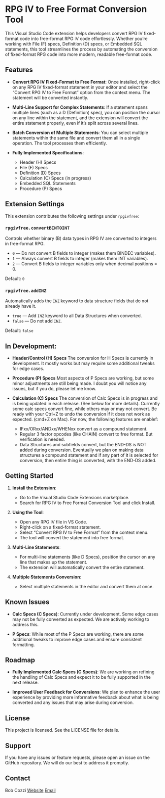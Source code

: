 # RPG IV to Free Format Conversion Tool

This Visual Studio Code extension helps developers convert RPG IV fixed-format code into free-format RPG IV code effortlessly. Whether you’re working with File (F) specs, Definition (D) specs, or Embedded SQL statements, this tool streamlines the process by automating the conversion of fixed-format RPG code into more modern, readable free-format code.

## Features

- **Convert RPG IV Fixed-Format to Free Format**:
  Once installed, right-click on any RPG IV fixed-format statement in your editor and select the “Convert RPG IV to Free Format” option from the context menu. The statement will be converted instantly.

- **Multi-Line Support for Complex Statements**:
  If a statement spans multiple lines (such as a D (Definition) spec), you can position the cursor on any line within the statement, and the extension will convert the entire statement properly, even if it’s split across several lines.

- **Batch Conversion of Multiple Statements**:
  You can select multiple statements within the same file and convert them all in a single operation. The tool processes them efficiently.

- **Fully Implemented Specifications**:
  - Header (H) Specs
  - File (F) Specs
  - Definition (D) Specs
  - Calculation (C) Specs (in progress)
  - Embedded SQL Statements
  - Procedure (P) Specs

## Extension Settings

This extension contributes the following settings under `rpgivfree`:

### `rpgivfree.convertBINTOINT`
Controls whether binary (B) data types in RPG IV are converted to integers in free-format RPG.

- `0` — Do not convert B fields to integer (makes them BINDEC variables).
- `1` — Always convert B fields to integer (makes them INT variables).
- `2` — Convert B fields to integer variables only when decimal positions = 0.

Default: `0`

### `rpgivfree.addINZ`
Automatically adds the `INZ` keyword to data structure fields that do not already have it.

- `true` — Add `INZ` keyword to all Data Structures when converted.
- `false` — Do not add `INZ`.

Default: `false`

## In Development:

- **Header/Control (H) Specs**
  The conversion for H Specs is currently in development. It mostly works but may require some additional tweaks for edge cases.

- **Procedure (P) Specs**
  Most aspects of P Specs are working, but some minor adjustments are still being made. I doubt you will notice any issues, but if you do, please let me know.

- **Calculation (C) Specs**
  The conversion of Calc Specs is in progress and is being updated in each release. (See below for more details).
  Currently some calc specs convert fine, while others may or may not convert. Be ready with your Ctrl+Z to undo the conversion if it does not work as expected. (cmd+Z on Mac). For now, the following features are enablef:
  - IFxx/ORxx/ANDxx/WHENxx convert as a compound statement.
  - Regular 3 factor opcodes (like CHAIN) convert to free format. But verification is needed.
  - Data Structures and subfields convert, but the END-DS is NOT added during conversion. Eventually we plan on making data structures a compound statement and if any part of it is selected for conversion, then entire thing is converted, with the END-DS added.

## Getting Started

1. **Install the Extension**:
   - Go to the Visual Studio Code Extensions marketplace.
   - Search for RPG IV to Free Format Conversion Tool and click Install.

2. **Using the Tool**:
   - Open any RPG IV file in VS Code.
   - Right-click on a fixed-format statement.
   - Select “Convert RPG IV to Free Format” from the context menu.
   - The tool will convert the statement into free format.

3. **Multi-Line Statements**:
   - For multi-line statements (like D Specs), position the cursor on any line that makes up the statement.
   - The extension will automatically convert the entire statement.

4. **Multiple Statements Conversion**:
   - Select multiple statements in the editor and convert them at once.

## Known Issues

- **Calc Specs (C Specs)**:
  Currently under development. Some edge cases may not be fully converted as expected. We are actively working to address this.

- **P Specs**:
  While most of the P Specs are working, there are some additional tweaks to improve edge cases and ensure consistent formatting.

## Roadmap

- **Fully Implemented Calc Specs (C Specs)**:
  We are working on refining the handling of Calc Specs and expect it to be fully supported in the next release.

- **Improved User Feedback for Conversions**:
  We plan to enhance the user experience by providing more informative feedback about what is being converted and any issues that may arise during conversion.


## License

This project is licensed. See the LICENSE file for details.

## Support

If you have any issues or feature requests, please open an issue on the GitHub repository. We will do our best to address it promptly.
## Contact

Bob Cozzi
[Website](http://www.github.com/bobcozzi/vsciRPGConverter)
[Email](mailto:cozzi@rpgiv.com)

